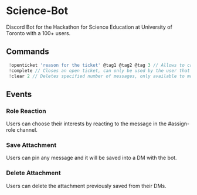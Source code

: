 # Science-Bot
Discord Bot for the Hackathon for Science Education at University of Toronto with a 100+ users.

## Commands
```js
 !openticket 'reason for the ticket' @tag1 @tag2 @tag 3 // Allows to create a help ticket for you and your team (optional)
 !complete // Closes an open ticket, can only be used by the user that opened it
 !clear 2 // Deletes specified number of messages, only available to moderators
```
## Events
  ### Role Reaction
  Users can choose their interests by reacting to the message in the #assign-role channel.
  ### Save Attachment
  Users can pin any message and it will be saved into a DM with the bot.
  ### Delete Attachment
  Users can delete the attachment previously saved from their DMs.

